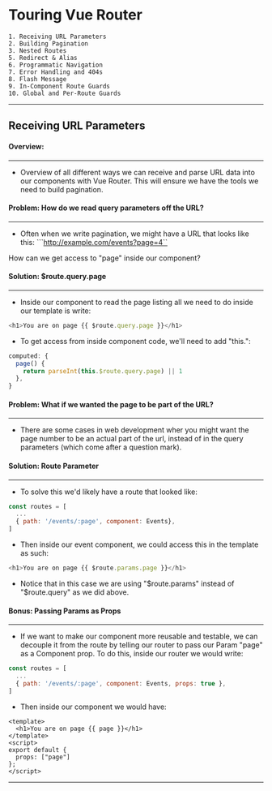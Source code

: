 # Touring Vue Router
```
1. Receiving URL Parameters
2. Building Pagination
3. Nested Routes
5. Redirect & Alias
6. Programmatic Navigation
7. Error Handling and 404s
8. Flash Message
9. In-Component Route Guards
10. Global and Per-Route Guards
```
___

## Receiving URL Parameters

#### Overview:
---
- Overview of all different ways we can receive and parse URL data into our components with Vue Router. This will ensure we have the tools we need to build pagination.

#### Problem: How do we read query parameters off the URL?
---
- Often when we write pagination, we might have a URL that looks like this:
```http://example.com/events?page=4``

How can we get access to "page" inside our component?

#### Solution: $route.query.page
---
- Inside our component to read the page listing all we need to do inside our template is write:
```JavaScript
<h1>You are on page {{ $route.query.page }}</h1>
```

- To get access from inside component code, we'll need to add "this.":
```JavaScript
computed: {
  page() {
    return parseInt(this.$route.query.page) || 1
  },
}
```

#### Problem: What if we wanted the page to be part of the URL?
---
- There are some cases in web development wher you might want the page number to be an actual part of the url, instead of in the query parameters (which come after a question mark).

#### Solution: Route Parameter
---
- To solve this we'd likely have a route that looked like:
```JavaScript
const routes = [
  ...
  { path: '/events/:page', component: Events},
]
```

- Then inside our event component, we could access this in the template as such:
```JavaScript
<h1>You are on page {{ $route.params.page }}</h1>
```

- Notice that in this case we are using "$route.params" instead of "$route.query" as we did above.

#### Bonus: Passing Params as Props
---
- If we want to make our component more reusable and testable, we can decouple it from the route by telling our router to pass our Param "page" as a Component prop. To do this, inside our router we would write:
```JavaScript
const routes = [
  ...
  { path: '/events/:page', component: Events, props: true },
]
```

- Then inside our component we would have:
```JavaSvript
<template>
  <h1>You are on page {{ page }}</h1>
</template>
<script>
export default {
  props: ["page"]
};
</script>
```
---

